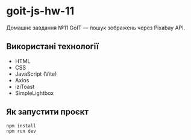 
# goit-js-hw-11

Домашнє завдання №11 GoIT — пошук зображень через Pixabay API.

## Використані технології

- HTML
- CSS
- JavaScript (Vite)
- Axios
- iziToast
- SimpleLightbox

## Як запустити проєкт

```bash
npm install
npm run dev
```
